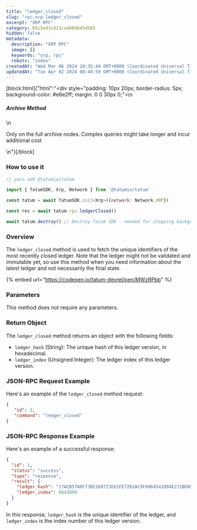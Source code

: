```yaml
---
title: "ledger_closed"
slug: "rpc-xrp-ledger_closed"
excerpt: "XRP RPC"
category: 65c5e93c623cad004b45d505
hidden: false
metadata: 
  description: "XRP RPC"
  image: []
  keywords: "xrp, rpc"
  robots: "index"
createdAt: "Wed Mar 06 2024 10:35:44 GMT+0000 (Coordinated Universal Time)"
updatedAt: "Tue Apr 02 2024 08:40:59 GMT+0000 (Coordinated Universal Time)"
---
```

[block:html]{"html":"<div style=\"padding: 10px 20px; border-radius: 5px; background-color: #e6e2ff; margin: 0 0 30px 0;\">\n  <h5>Archive Method</h5>\n  <p>Only on the full archive nodes. Complex queries might take longer and incur additional cost</p>\n</div>"}[/block]

### How to use it

```javascript
// yarn add @tatumio/tatum

import { TatumSDK, Xrp, Network } from '@tatumio/tatum'

const tatum = await TatumSDK.init<Xrp>({network: Network.XRP})

const res = await tatum.rpc.ledgerClosed()

await tatum.destroy() // Destroy Tatum SDK - needed for stopping background jobs
```

### Overview

The `ledger_closed` method is used to fetch the unique identifiers of the most recently closed ledger. Note that the ledger might not be validated and immutable yet, so use this method when you need information about the latest ledger and not necessarily the final state.

{% embed url="https://codepen.io/tatum-devrel/pen/MWzRPbb" %}

### Parameters

This method does not require any parameters.

### Return Object

The `ledger_closed` method returns an object with the following fields:

* `ledger_hash` (String): The unique hash of this ledger version, in hexadecimal.
* `ledger_index` (Unsigned Integer): The ledger index of this ledger version.

### JSON-RPC Request Example

Here's an example of the `ledger_closed` method request:

```json
{
   "id": 2,
   "command": "ledger_closed"
}
```

### JSON-RPC Response Example

Here's an example of a successful response:

```json
{
  "id": 1,
  "status": "success",
  "type": "response",
  "result": {
    "ledger_hash": "17ACB57A0F73B5160713E81FE72B2AC9F6064541004E272BD09F257D57C30C02",
    "ledger_index": 6643099
  }
}
```

In this response, `ledger_hash` is the unique identifier of the ledger, and `ledger_index` is the index number of this ledger version.
